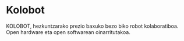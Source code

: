 # Kolobot

KOLOBOT, hezkuntzarako prezio baxuko bezo biko robot kolaboratiboa. Open hardware eta open softwarean oinarritutakoa.
